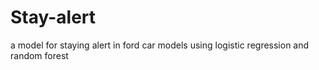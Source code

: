# Stay-alert
a model for staying alert in ford car models using logistic regression and random forest
